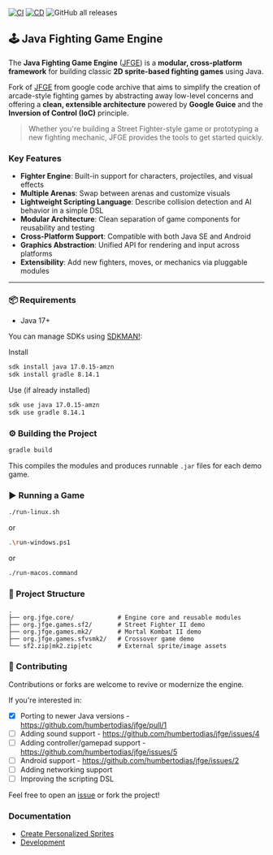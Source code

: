 [![CI](https://github.com/humbertodias/jfge/actions/workflows/ci.yml/badge.svg)](https://github.com/humbertodias/jfge/actions/workflows/ci.yml)
[![CD](https://github.com/humbertodias/jfge/actions/workflows/cd.yml/badge.svg)](https://github.com/humbertodias/jfge/actions/workflows/cd.yml)
![GitHub all releases](https://img.shields.io/github/downloads/humbertodias/jfge/total)

## 🕹️ Java Fighting Game Engine

The **Java Fighting Game Engine** ([JFGE](https://code.google.com/archive/p/java-fighting-game-engine/downloads)) is a **modular, cross-platform framework** for building classic **2D sprite-based fighting games** using Java.

Fork of [JFGE](https://code.google.com/archive/p/java-fighting-game-engine/) from google code archive that aims to simplify the creation of arcade-style fighting games by abstracting away low-level concerns and offering a **clean, extensible architecture** powered by **Google Guice** and the **Inversion of Control (IoC)** principle.

> Whether you're building a Street Fighter-style game or prototyping a new fighting mechanic, JFGE provides the tools to get started quickly.

### Key Features

* **Fighter Engine**: Built-in support for characters, projectiles, and visual effects
* **Multiple Arenas**: Swap between arenas and customize visuals
* **Lightweight Scripting Language**: Describe collision detection and AI behavior in a simple DSL
* **Modular Architecture**: Clean separation of game components for reusability and testing
* **Cross-Platform Support**: Compatible with both Java SE and Android
* **Graphics Abstraction**: Unified API for rendering and input across platforms
* **Extensibility**: Add new fighters, moves, or mechanics via pluggable modules

---

### 📦 Requirements

- Java 17+

You can manage SDKs using [SDKMAN!](https://sdkman.io):

Install
```bash
sdk install java 17.0.15-amzn
sdk install gradle 8.14.1
```

Use (if already installed)
```bash
sdk use java 17.0.15-amzn
sdk use gradle 8.14.1
```
### ⚙️ Building the Project

```bash
gradle build
```

This compiles the modules and produces runnable `.jar` files for each demo game.

### ▶️ Running a Game

```bash
./run-linux.sh
```
or
```bash
.\run-windows.ps1
```
or
```bash
./run-macos.command
```

### 📂 Project Structure
```
.
├── org.jfge.core/            # Engine core and reusable modules
├── org.jfge.games.sf2/       # Street Fighter II demo
├── org.jfge.games.mk2/       # Mortal Kombat II demo
├── org.jfge.games.sfvsmk2/   # Crossover game demo
└── sf2.zip|mk2.zip|etc       # External sprite/image assets
```

### 🤝 Contributing

Contributions or forks are welcome to revive or modernize the engine.

If you're interested in:

* [x] Porting to newer Java versions - https://github.com/humbertodias/jfge/pull/1
* [ ] Adding sound support - https://github.com/humbertodias/jfge/issues/4
* [ ] Adding controller/gamepad support - https://github.com/humbertodias/jfge/issues/5
* [ ] Android support - https://github.com/humbertodias/jfge/issues/2
* [ ] Adding networking support
* [ ] Improving the scripting DSL

Feel free to open an [issue](https://github.com/humbertodias/jfge/issues) or fork the project!

### Documentation

- [Create Personalized Sprites](doc/create-personalized-sprites.md)
- [Development](./doc/dev.md)
